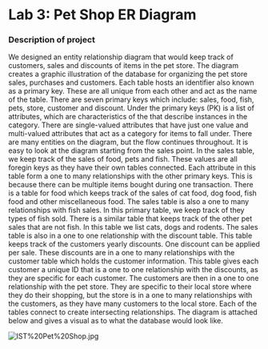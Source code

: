 
# Lab 3: Pet Shop ER Diagram

### Description of project

We designed an entity relationship diagram that would keep track of customers, sales and discounts of items in the pet store. The diagram creates a graphic illustration of the database for organizing the pet store sales, purchases and customers. Each table hosts an identifier also known as a primary key. These are all unique from each other and act as the name of the table. There are seven primary keys which include: sales, food, fish, pets, store, customer and discount. Under the primary keys (PK) is a list of attributes, which are characteristics of the that describe instances in the category. There are single-valued attributes that have just one value and multi-valued attributes that act as a category for items to fall under. There are many entities on the diagram, but the flow continues throughout. It is easy to look at the diagram starting from the sales point. In the sales table, we keep track of the sales of food, pets and fish. These values are all foregin keys as they have their own tables connected. Each attribute in this table form a one to many relationships with the other primary keys. This is because there can be multiple items bought during one transaction. There is a table for food which keeps track of the sales of cat food, dog food, fish food and other miscellaneous food. The sales table is also a one to many relationships with fish sales. In this primary table, we keep track of they types of fish sold. There is a similar table that keeps track of the other pet sales that are not fish. In this table we list cats, dogs and rodents. The sales table is also in a one to one relationship with the discount table. This table keeps track of the customers yearly discounts. One discount can be applied per sale. These discounts are in a one to many relationships with the customer table which holds the customer information. This table gives each customer a unique ID that is a one to one relationship with the discounts, as they are specific for each customer. The customers are then in a one to one relationship with the pet store. They are specific to their local store where they do their shopping, but the store is in a one to many relationships with the customers, as they have many customers to the local store. Each of the tables connect to create intersecting relationships. The diagram is attached below and gives a visual as to what the database would look like. 

![IST%20Pet%20Shop.jpg](attachment:IST%20Pet%20Shop.jpg)
